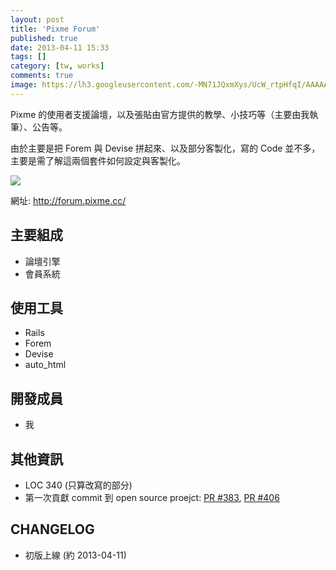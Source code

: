 ```yaml
---
layout: post
title: 'Pixme Forum'
published: true
date: 2013-04-11 15:33
tags: []
category: [tw, works]
comments: true
image: https://lh3.googleusercontent.com/-MN71JQxmXys/UcW_rtpHfqI/AAAAAAAABXM/PCPfIUkPE_U/s640/pixme_forum.png
---
```


Pixme 的使用者支援論壇，以及張貼由官方提供的教學、小技巧等（主要由我執筆）、公告等。

由於主要是把 Forem 與 Devise 拼起來、以及部分客製化，寫的 Code 並不多，主要是需了解這兩個套件如何設定與客製化。

![](https://lh3.googleusercontent.com/-MN71JQxmXys/UcW_rtpHfqI/AAAAAAAABXM/PCPfIUkPE_U/s640/pixme_forum.png)

網址: http://forum.pixme.cc/

## 主要組成

* 論壇引擎
* 會員系統

## 使用工具

* Rails
* Forem
* Devise
* auto_html

## 開發成員

* 我

## 其他資訊

* LOC 340 (只算改寫的部分)
* 第一次貢獻 commit 到 open source proejct: [PR #383](https://github.com/radar/forem/pull/383), [PR #406](https://github.com/radar/forem/pull/406)

## CHANGELOG

* 初版上線 (約 2013-04-11)

